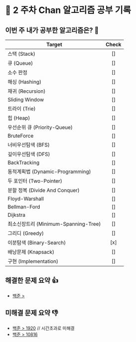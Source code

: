 <!-- readme 양식 -->

# 📝 2 주차 Chan 알고리즘 공부 기록

## 이번 주 내가 공부한 알고리즘은? 🎯

<!--
- 도전 항목은 여러개 선택해도 좋습니다.! (되도록 한가지 권장.!)
- 선택한 항목 Check 란을 [x] 로 바꿔주세요.
- 다음 사이트에서 해당 주제에 대한 문제를 바로 찾을 수 있습니다.
    - https://www.acmicpc.net/problem/tags
 -->

| Target                               | Check |
| ------------------------------------ | :---: |
| 스택 (Stack)                         |  []   |
| 큐 (Queue)                           |  []   |
| 소수 판정                            |  []   |
| 해싱 (Hashing)                       |  []   |
| 재귀 (Recursion)                     |  []   |
| Sliding Window                       |  []   |
| 트라이 (Trie)                        |  []   |
| 힙 (Heap)                            |  []   |
| 우선순위 큐 (Priority-Queue)         |  []   |
| BruteForce                           |  []   |
| 너비우선탐색 (BFS)                   |  []   |
| 깊이우선탐색 (DFS)                   |  []   |
| BackTracking                         |  []   |
| 동적계획법 (Dynamic-Programming)     |  []   |
| 두 포인터 (Two-Pointer)              |  []   |
| 분할 정복 (Divide And Conquer)       |  []   |
| Floyd-Warshall                       |  []   |
| Bellman-Ford                         |  []   |
| Dijkstra                             |  []   |
| 최소신장트리 (Minimum-Spanning-Tree) |  []   |
| 그리디 (Greedy)                      |  []   |
| 이분탐색 (Binary-Search)             |  [x]  |
| 배낭문제 (Knapsack)                  |  []   |
| 구현 (Implementation)                |  []   |

## 해결한 문제 요약 👍

<!--
다음과 같이 작성해주세요.!!

ex)
  - [문제이름](문제링크)
  - [문제이름](문제링크)
  - [문제이름](문제링크)
 -->

- [백준 > ]()

## 미해결 문제 요약 👎

<!--
다음과 같이 작성해주세요.!!

ex)
  - [문제이름](문제링크)
  - [문제이름](문제링크)
  - [문제이름](문제링크)
 -->

- [백준 > 1920](https://www.acmicpc.net/problem/1920) // 시간초과로 미해결
- [백준 > 10816](https://www.acmicpc.net/problem/10816)
